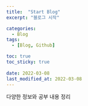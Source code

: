 ```yaml
---
title:  "Start Blog"
excerpt: "블로그 시작"

categories:
  - Blog
tags:
  - [Blog, Github]

toc: true
toc_sticky: true
 
date: 2022-03-08
last_modified_at: 2022-03-08
---
```

다양한 정보와 공부 내용 정리
